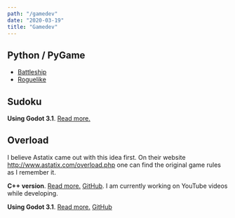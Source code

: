 ```yaml
---
path: "/gamedev"
date: "2020-03-19"
title: "Gamedev"
---
```


## Python / PyGame

- [Battleship](/gamedev/battleship)
- [Roguelike](/gamedev/pyroguelike)

## Sudoku

**Using Godot 3.1**. [Read more.](/gamedev/sudoku-16x16)


## Overload

I believe Astatix came out with this idea first. On their website http://www.astatix.com/overload.php one can find the original game rules as I remember it.

**C++ version**. [Read more.](/gamedev/overload-game) [GitHub](https://github.com/mikolasan/overload-game). I am currently working on YouTube videos while developing.

**Using Godot 3.1**. [Read more.](/gamedev/overload-godot) [GitHub](https://github.com/mikolasan/overload-godot)
